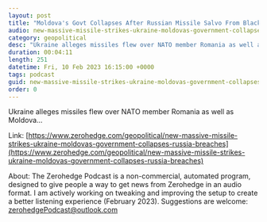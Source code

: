 ```yaml
---
layout: post
title: "Moldova's Govt Collapses After Russian Missile Salvo From Black Sea Breaches Its Airspace"
audio: new-massive-missile-strikes-ukraine-moldovas-government-collapses-russia-breaches-0
category: geopolitical
desc: "Ukraine alleges missiles flew over NATO member Romania as well as Moldova... "
duration: 00:04:11
length: 251
datetime: Fri, 10 Feb 2023 16:15:00 +0000
tags: podcast
guid: new-massive-missile-strikes-ukraine-moldovas-government-collapses-russia-breaches-0
order: 0
---
```

Ukraine alleges missiles flew over NATO member Romania as well as Moldova... 

Link: [https://www.zerohedge.com/geopolitical/new-massive-missile-strikes-ukraine-moldovas-government-collapses-russia-breaches](https://www.zerohedge.com/geopolitical/new-massive-missile-strikes-ukraine-moldovas-government-collapses-russia-breaches)

About: The Zerohedge Podcast is a non-commercial, automated program, designed to give people a way to get news from Zerohedge in an audio format.  I am actively working on tweaking and improving the setup to create a better listening experience (February 2023).  Suggestions are welcome: [zerohedgePodcast@outlook.com](mailto:zerohedgePodcast@outlook.com)